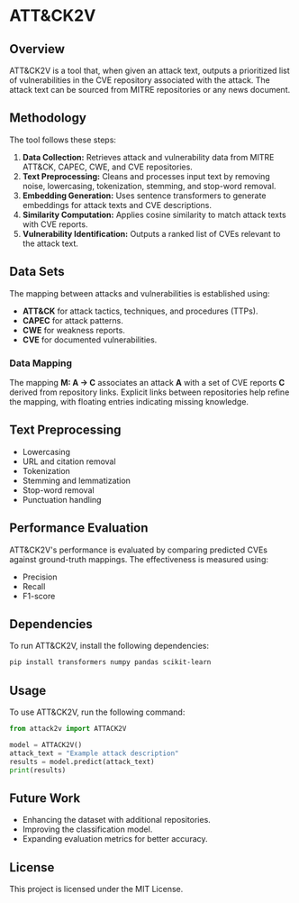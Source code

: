 # ATT&CK2V

## Overview
ATT&CK2V is a tool that, when given an attack text, outputs a prioritized list of vulnerabilities in the CVE repository associated with the attack. The attack text can be sourced from MITRE repositories or any news document.

## Methodology
The tool follows these steps:
1. **Data Collection:** Retrieves attack and vulnerability data from MITRE ATT&CK, CAPEC, CWE, and CVE repositories.
2. **Text Preprocessing:** Cleans and processes input text by removing noise, lowercasing, tokenization, stemming, and stop-word removal.
3. **Embedding Generation:** Uses sentence transformers to generate embeddings for attack texts and CVE descriptions.
4. **Similarity Computation:** Applies cosine similarity to match attack texts with CVE reports.
5. **Vulnerability Identification:** Outputs a ranked list of CVEs relevant to the attack text.

## Data Sets
The mapping between attacks and vulnerabilities is established using:
- **ATT&CK** for attack tactics, techniques, and procedures (TTPs).
- **CAPEC** for attack patterns.
- **CWE** for weakness reports.
- **CVE** for documented vulnerabilities.

### Data Mapping
The mapping **M: A → C** associates an attack **A** with a set of CVE reports **C** derived from repository links. Explicit links between repositories help refine the mapping, with floating entries indicating missing knowledge.

## Text Preprocessing
- Lowercasing
- URL and citation removal
- Tokenization
- Stemming and lemmatization
- Stop-word removal
- Punctuation handling

## Performance Evaluation
ATT&CK2V's performance is evaluated by comparing predicted CVEs against ground-truth mappings. The effectiveness is measured using:
- Precision
- Recall
- F1-score

## Dependencies
To run ATT&CK2V, install the following dependencies:
```bash
pip install transformers numpy pandas scikit-learn
```

## Usage
To use ATT&CK2V, run the following command:
```python
from attack2v import ATTACK2V

model = ATTACK2V()
attack_text = "Example attack description"
results = model.predict(attack_text)
print(results)
```

## Future Work
- Enhancing the dataset with additional repositories.
- Improving the classification model.
- Expanding evaluation metrics for better accuracy.

## License
This project is licensed under the MIT License.
